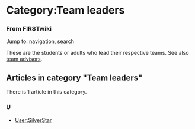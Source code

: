 # Category:Team leaders

### From FIRSTwiki

Jump to: navigation, search

These are the students or adults who lead their respective teams. See also
[team
advisors](http://www.firstwiki.org/index.php?title=Category:Team_advisors
"http://www.firstwiki.org/index.php?title=Category:Team_advisors" ).

  

## Articles in category "Team leaders"

There is 1 article in this category.

### U

  * [User:SilverStar](User:SilverStar "User:SilverStar" )

